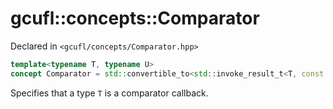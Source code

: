 # gcufl::concepts::Comparator
Declared in `<gcufl/concepts/Comparator.hpp>`
```cpp
template<typename T, typename U>
concept Comparator = std::convertible_to<std::invoke_result_t<T, const U&, const U&>, bool>;
```
Specifies that a type `T` is a comparator callback.
